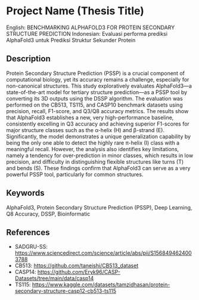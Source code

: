 # Project Name (Thesis Title)
English: BENCHMARKING ALPHAFOLD3 FOR PROTEIN SECONDARY STRUCTURE PREDICTION
Indonesian: Evaluasi performa prediksi AlphaFold3 untuk Prediksi Struktur Sekunder Protein

## Description
Protein Secondary Structure Prediction (PSSP) is a crucial component of computational biology, yet its accuracy remains a challenge, especially for 
non-canonical structures. This study exploratively evaluates AlphaFold3—a state-of-the-art model for tertiary structure prediction—as a PSSP tool by converting 
its 3D outputs using the DSSP algorithm. The evaluation was performed on the CB513, TS115, and CASP10 benchmark datasets using precision, recall, F1-score, 
and Q3/Q8 accuracy metrics. The results show that AlphaFold3 establishes a new, very high-performance baseline, consistently excelling in Q3 accuracy and achieving 
superior F1-scores for major structure classes such as the α-helix (H) and β-strand (E). Significantly, the model demonstrates a unique generalization capability by 
being the only one able to detect the highly rare π-helix (I) class with a meaningful recall. However, the analysis also identifies key limitations, namely a tendency for 
over-prediction in minor classes, which results in low precision, and difficulty in distinguishing flexible structures like turns (T) and bends (S). These findings 
confirm that AlphaFold3 can serve as a very powerful PSSP tool, particularly for common structures. 

## Keywords
AlphaFold3, Protein Secondary Structure Prediction (PSSP), Deep Learning, Q8 Accuracy, DSSP, Bioinformatic

## References
- SADGRU-SS: https://www.sciencedirect.com/science/article/abs/pii/S1568494624003788
- CB513: https://github.com/taneishi/CB513_dataset
- CASP14: https://github.com/Eryk96/CASP-Datasets/tree/main/data/casp14
- TS115: https://www.kaggle.com/datasets/tamzidhasan/protein-secondary-structure-casp12-cb513-ts115
